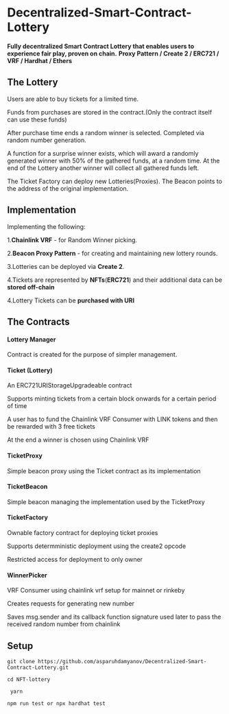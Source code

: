 # Decentralized-Smart-Contract-Lottery
  **Fully decentralized Smart Contract Lottery that enables users to experience fair play, proven on chain.**
  **Proxy Pattern / Create 2 / ERC721 / VRF / Hardhat / Ethers**
  ## The Lottery
  Users are able to buy tickets for a limited time.
  
  Funds from purchases are stored in the contract.(Only the contract itself can use these funds)
  
  After purchase time ends a random winner is selected. Completed via random number generation.
  
  A function for a surprise winner exists, which will award a randomly generated winner with 50% of the gathered funds, at a random time.
  At the end of the Lottery another winner will collect all gathered funds left.
  
  The Ticket Factory can deploy new Lotteries(Proxies). The Beacon points to the address of the original implementation. 
  
  ## Implementation
Implementing the following:

1.**Chainlink VRF** - for Random Winner picking.

2.**Beacon Proxy Pattern** - for creating and maintaining new lottery rounds.

3.Lotteries can be deployed via **Create 2**.

4.Tickets are represented by **NFTs**(**ERC721**) and their additional data can be **stored off-chain**

4.Lottery Tickets can be **purchased with URI**
  
  ## The Contracts
  #### Lottery Manager 
 
  Contract is created for the purpose of simpler management.
  
  #### Ticket (Lottery)

 An ERC721URIStorageUpgradeable contract
 
 Supports minting tickets from a certain block onwards for a certain period of time
 
 A user has to fund the Chainlink VRF Consumer with LINK tokens and then be rewarded with 3 free tickets
 
 At the end a winner is chosen using Chainlink VRF

#### TicketProxy

Simple beacon proxy using the Ticket contract as its implementation

#### TicketBeacon

Simple beacon managing the implementation used by the TicketProxy

#### TicketFactory

Ownable factory contract for deploying ticket proxies

Supports determministic deployment using the create2 opcode

Restricted access for deployment to only owner

#### WinnerPicker

VRF Consumer using chainlink vrf setup for mainnet or rinkeby

Creates requests for generating new number

Saves msg.sender and its callback function signature used later to pass the received random number from chainlink


## Setup


```git clone https://github.com/asparuhdamyanov/Decentralized-Smart-Contract-Lottery.git```

```cd NFT-lottery```

``` yarn```

```npm run test or npx hardhat test```




